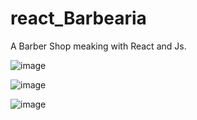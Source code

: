 # react_Barbearia

   A Barber Shop meaking with React and Js.

   ![image](https://github.com/Shystra/react_Barbearia/assets/124002796/44eaa06c-b61a-4c54-9b1c-f5b77b85646c)

   ![image](https://github.com/Shystra/react_Barbearia/assets/124002796/91552724-447c-4b2f-bbac-e9b315ae6b7b)

   ![image](https://github.com/Shystra/react_Barbearia/assets/124002796/e00bccb0-9a2a-4b3e-8c8d-30283f476f1d)



 
